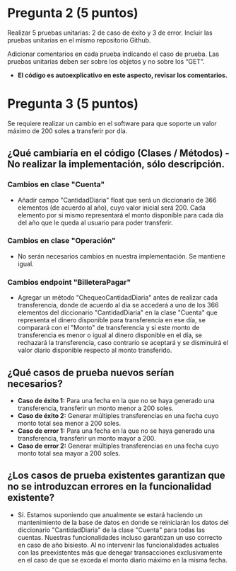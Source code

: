 # Pregunta 2 (5 puntos)
Realizar 5 pruebas unitarias: 2 de caso de éxito y 3 de error. Incluir las pruebas unitarias en el
mismo repositorio Github.

Adicionar comentarios en cada prueba indicando el caso de prueba.
Las pruebas unitarias deben ser sobre los objetos y no sobre los “GET”.

- **El código es autoexplicativo en este aspecto, revisar los comentarios.**

# Pregunta 3 (5 puntos)
Se requiere realizar un cambio en el software para que soporte un valor máximo de 200 soles a transferir por día.
## ¿Qué cambiaría en el código (Clases / Métodos) - No realizar la implementación, sólo descripción.
### Cambios en clase "Cuenta"
  - Añadir campo "CantidadDiaria" float que será un diccionario de 366 elementos (de acuerdo al año), cuyo valor inicial será 200. Cada elemento por si mismo representará el monto disponible para cada día del año que le queda al usuario para poder transferir.
 
### Cambios en clase "Operación"
  - No serán necesarios cambios en nuestra implementación. Se mantiene igual.

### Cambios endpoint "BilleteraPagar"
 - Agregar un método "ChequeoCantidadDiaria" antes de realizar cada transferencia, donde de acuerdo al día se accederá a uno de los 366 elementos del diccionario "CantidadDiaria" en la clase "Cuenta" que representa el dinero disponible para transferencia en ese día, se comparará con el "Monto" de transferencia y si este monto de transferencia es menor o igual al dinero disponible en el día, se rechazará la transferencia, caso contrario se aceptará y se disminuirá el valor diario disponible respecto al monto transferido.

## ¿Qué casos de prueba nuevos serían necesarios?
  - **Caso de éxito 1:** Para una fecha en la que no se haya generado una transferencia, transferir un monto menor a 200 soles.
  - **Caso de éxito 2:** Generar múltiples transferencias en una fecha cuyo monto total sea menor a 200 soles.
  - **Caso de error 1:** Para una fecha en la que no se haya generado una transferencia, transferir un monto mayor a 200.
  - **Caso de error 2:** Generar múltiples transferencias en una fecha cuyo monto total sea mayor a 200 soles.

## ¿Los casos de prueba existentes garantizan que no se introduzcan errores en la funcionalidad existente?
  - Sí. Estamos suponiendo que anualmente se estará haciendo un mantenimiento de la base de datos en donde se reiniciarán los datos del diccionario "CantidadDiaria" de la clase "Cuenta" para todas las cuentas. Nuestras funcionalidades incluso garantizan un uso correcto en caso de año bisiesto. Al no intervenir las funcionalidades actuales con las preexistentes más que denegar transacciones exclusivamente en el caso de que se exceda el monto diario máximo en la misma fecha.
